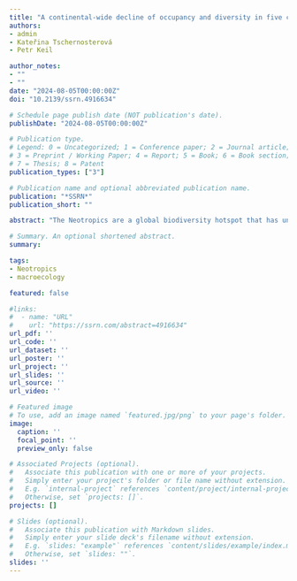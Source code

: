 ```yaml
---
title: "A continental-wide decline of occupancy and diversity in five charismatic Neotropical carnivores"
authors:
- admin
- Kateřina Tschernosterová
- Petr Keil

author_notes:
- ""
- ""
date: "2024-08-05T00:00:00Z"
doi: "10.2139/ssrn.4916634"

# Schedule page publish date (NOT publication's date).
publishDate: "2024-08-05T00:00:00Z"

# Publication type.
# Legend: 0 = Uncategorized; 1 = Conference paper; 2 = Journal article;
# 3 = Preprint / Working Paper; 4 = Report; 5 = Book; 6 = Book section;
# 7 = Thesis; 8 = Patent
publication_types: ["3"]

# Publication name and optional abbreviated publication name.
publication: "*SSRN*"
publication_short: ""

abstract: "The Neotropics are a global biodiversity hotspot that has undergone dramatic land use changes over the last decades. However, a temporal perspective on the continental-wide distributions of species in this region is still missing. To unveil it, we model the entire area of occupancy of five Neotropical carnivore species at two time periods (2000-2013 and 2014-2021) using integrated species distribution models (ISDMs) in a Bayesian framework. The carnivores are the jaguarundi (*Herpailurus yagouaroundi*), margay (*Leopardus wiedii*), maned wolf (*Chrysocyon brachyurus*), tayra (*Eira barbara*), and giant otter (*Pteronura brasiliensis*). We mapped the temporal change, the areas where gains and losses accumulated for all species (hotspots of change) and calculated the spatial and temporal dissimilarity. We show that most carnivore species have declined their area of occupancy in the last two decades, that diversity has decreased over time, and that species composition has diverged (i.e., dissimilarity among assemblages increased). By looking at different facets of biodiversity simultaneously, we revealed that the ongoing changes in land use in the Neotropical region have been coupled with a transformation in the status of biodiversity there."

# Summary. An optional shortened abstract.
summary:

tags:
- Neotropics
- macroecology

featured: false

#links:
#  - name: "URL"
#    url: "https://ssrn.com/abstract=4916634"
url_pdf: ''
url_code: ''
url_dataset: ''
url_poster: ''
url_project: ''
url_slides: ''
url_source: ''
url_video: ''

# Featured image
# To use, add an image named `featured.jpg/png` to your page's folder.
image:
  caption: ''
  focal_point: ''
  preview_only: false

# Associated Projects (optional).
#   Associate this publication with one or more of your projects.
#   Simply enter your project's folder or file name without extension.
#   E.g. `internal-project` references `content/project/internal-project/index.md`.
#   Otherwise, set `projects: []`.
projects: []

# Slides (optional).
#   Associate this publication with Markdown slides.
#   Simply enter your slide deck's filename without extension.
#   E.g. `slides: "example"` references `content/slides/example/index.md`.
#   Otherwise, set `slides: ""`.
slides: ''
---
```


